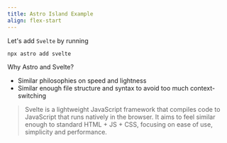 ```yaml
---
title: Astro Island Example
align: flex-start
---
```


Let's add `Svelte` by running

```bash
npx astro add svelte
```

Why Astro and Svelte?

- Similar philosophies on speed and lightness
- Similar enough file structure and syntax to avoid too much context-switching

> Svelte is a lightweight JavaScript framework that compiles code to JavaScript that runs natively in the browser. It aims to feel similar enough to standard HTML + JS + CSS, focusing on ease of use, simplicity and performance.
